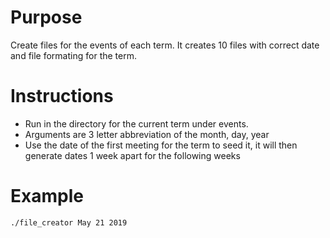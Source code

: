 # Purpose
Create files for the events of each term. It creates 10 files with correct date and file formating for the term.

# Instructions
- Run in the directory for the current term under events.
- Arguments are 3 letter abbreviation of the month, day, year 
- Use the date of the first meeting for the term to seed it, it will then generate dates 1 week apart for the following weeks

# Example 
`./file_creator May 21 2019`

